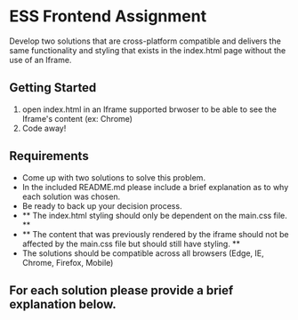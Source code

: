 # ESS Frontend Assignment
Develop two solutions that are cross-platform compatible and delivers the same functionality and styling that exists in the index.html page without the use of an Iframe. 

## Getting Started
1. open index.html in an Iframe supported brwoser to be able to see the Iframe's content (ex: Chrome)
2. Code away!

## Requirements
* Come up with two solutions to solve this problem. 
* In the included README.md please include a brief explanation as to why each solution was chosen.
* Be ready to back up your decision process.
* ** The index.html styling should only be dependent on the main.css file. **
* ** The content that was previously rendered by the iframe should not be affected by the main.css file but should still have styling. **
* The solutions should be compatible across all browsers (Edge, IE, Chrome, Firefox, Mobile)


## For each solution please provide a brief explanation below.